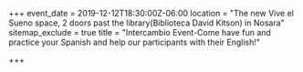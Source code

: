 +++
event_date = 2019-12-12T18:30:00Z-06:00
location = "The new Vive el Sueno space, 2 doors past the library(Biblioteca David Kitson) in Nosara"
sitemap_exclude = true
title = "Intercambio Event-Come have fun and practice your Spanish and help our participants with their English!"

+++
